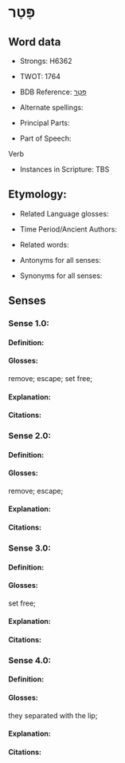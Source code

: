 # פָּטַר

<!-- Status: S2="NeedsEdits" -->
<!-- Lexica used for edits:   -->

## Word data

* Strongs: H6362

* TWOT: 1764

* BDB Reference: [פָּטַר](rc://en/bdb/dict/q.bg.aa)

* Alternate spellings:

* Principal Parts:

* Part of Speech:

Verb

* Instances in Scripture: TBS

## Etymology:

* Related Language glosses:

* Time Period/Ancient Authors:

* Related words:

* Antonyms for all senses:

* Synonyms for all senses:

## Senses

### Sense 1.0:

#### Definition:

#### Glosses:

remove; escape; set free; 

#### Explanation:

#### Citations:



### Sense 2.0:

#### Definition:

#### Glosses:

remove; escape; 

#### Explanation:

#### Citations:



### Sense 3.0:

#### Definition:

#### Glosses:

set free; 

#### Explanation:

#### Citations:



### Sense 4.0:

#### Definition:

#### Glosses:

they separated with the lip; 

#### Explanation:

#### Citations:



